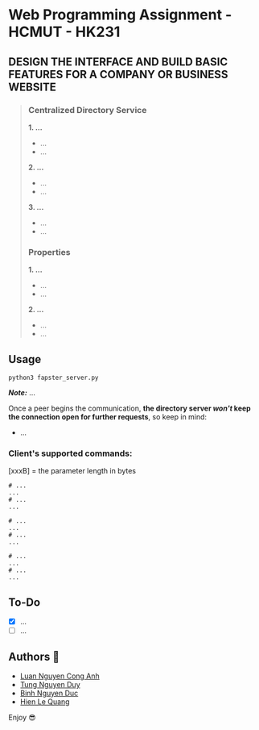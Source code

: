 # Web Programming Assignment - HCMUT - HK231

## DESIGN THE INTERFACE AND BUILD BASIC FEATURES FOR A COMPANY OR BUSINESS WEBSITE

> ### Centralized Directory Service
> **1. ...**
>   * ...
>   * ...
>
> **2. ...**
>   * ...
>   * ...
>
> **3. ...**
>   * ...
>   * ...
> ### Properties
> **1. ...**
>   * ...
>   * ...
>
> **2. ...**
>   * ...
>   * ...

## Usage

```shell
python3 fapster_server.py
```
**_Note:_** ...

Once a peer begins the communication, **the directory server _won't_ keep the connection open for further requests**, so keep in mind: 
* ...

### Client's supported commands:

[xxxB] = the parameter length in bytes
 
```shell
# ...
...
# ...
...

# ...
...
# ...
...

# ...
...
# ...
...
```

## To-Do
- [x] ...
- [ ] ...

## Authors :rocket:
* [Luan Nguyen Cong Anh](https://github.com/Conganhluan)
* [Tung Nguyen Duy](https://github.com/tndgoat)
* [Binh Nguyen Duc](https://github.com/binhnguyen3816)
* [Hien Le Quang](https://github.com/hienlq16103)

Enjoy :sunglasses:
